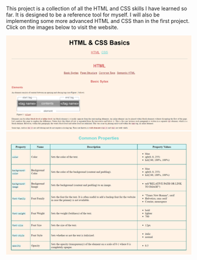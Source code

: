 This project is a collection of all the HTML and CSS skills I have learned so far. It is designed to be a reference tool for myself. I will also be implementing some more advanced HTML and CSS than in the first project. Click on the images below to visit the website.

<a href="https://rad-beijinho-644a54.netlify.app"><img src="resources/images/preview-1.png" width="800"></a>
<a href="https://rad-beijinho-644a54.netlify.app"><img src="resources/images/preview-2.png" width="800"></a>